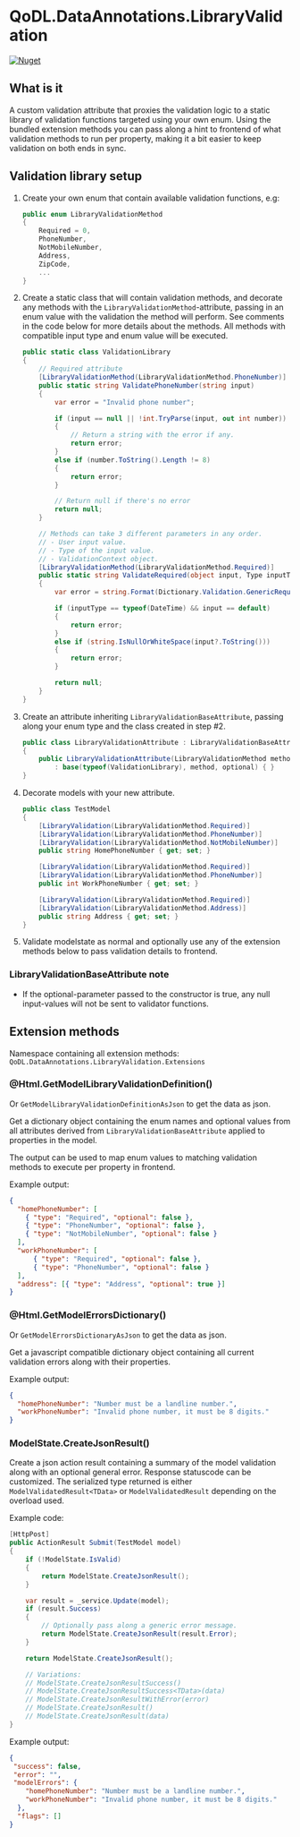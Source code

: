# QoDL.DataAnnotations.LibraryValidation

[![Nuget](https://img.shields.io/nuget/v/QoDL.DataAnnotations.LibraryValidation?label=HealthCheckQoDL.DataAnnotations.LibraryValidation&logo=nuget)](https://www.nuget.org/packages/QoDL.DataAnnotations.LibraryValidation)

## What is it

A custom validation attribute that proxies the validation logic to a static library of validation functions targeted using your own enum. Using the bundled extension methods you can pass along a hint to frontend of what validation methods to run per property, making it a bit easier to keep validation on both ends in sync.

## Validation library setup

1. Create your own enum that contain available validation functions, e.g:

    ```csharp
    public enum LibraryValidationMethod
    {
        Required = 0,
        PhoneNumber,
        NotMobileNumber,
        Address,
        ZipCode,
        ...
    }
    ```

2. Create a static class that will contain validation methods, and decorate any methods with the `LibraryValidationMethod`-attribute, passing in an enum value with the validation the method will perform. See comments in the code below for more details about the methods. All methods with compatible input type and enum value will be executed.

    ```csharp
    public static class ValidationLibrary
    {
        // Required attribute
        [LibraryValidationMethod(LibraryValidationMethod.PhoneNumber)]
        public static string ValidatePhoneNumber(string input)
        {
            var error = "Invalid phone number";

            if (input == null || !int.TryParse(input, out int number))
            {
                // Return a string with the error if any.
                return error;
            }
            else if (number.ToString().Length != 8)
            {
                return error;
            }

            // Return null if there's no error
            return null;
        }

        // Methods can take 3 different parameters in any order.
        // - User input value.
        // - Type of the input value.
        // - ValidationContext object.
        [LibraryValidationMethod(LibraryValidationMethod.Required)]
        public static string ValidateRequired(object input, Type inputType, ValidationContext validationContext)
        {
            var error = string.Format(Dictionary.Validation.GenericRequired, validationContext.DisplayName);

            if (inputType == typeof(DateTime) && input == default)
            {
                return error;
            }
            else if (string.IsNullOrWhiteSpace(input?.ToString()))
            {
                return error;
            }

            return null;
        }
    }
    ```

3. Create an attribute inheriting `LibraryValidationBaseAttribute`, passing along your enum type and the class created in step #2.

    ```csharp
    public class LibraryValidationAttribute : LibraryValidationBaseAttribute
    {
        public LibraryValidationAttribute(LibraryValidationMethod method, bool optional = false)
            : base(typeof(ValidationLibrary), method, optional) { }
    }
    ```

4. Decorate models with your new attribute.

    ```csharp
    public class TestModel
    {
        [LibraryValidation(LibraryValidationMethod.Required)]
        [LibraryValidation(LibraryValidationMethod.PhoneNumber)]
        [LibraryValidation(LibraryValidationMethod.NotMobileNumber)]
        public string HomePhoneNumber { get; set; }

        [LibraryValidation(LibraryValidationMethod.Required)]
        [LibraryValidation(LibraryValidationMethod.PhoneNumber)]
        public int WorkPhoneNumber { get; set; }

        [LibraryValidation(LibraryValidationMethod.Required)]
        [LibraryValidation(LibraryValidationMethod.Address)]
        public string Address { get; set; }
    }
    ```

5. Validate modelstate as normal and optionally use any of the extension methods below to pass validation details to frontend.

### LibraryValidationBaseAttribute note

* If the optional-parameter passed to the constructor is true, any null input-values will not be sent to validator functions.

## Extension methods

Namespace containing all extension methods: `QoDL.DataAnnotations.LibraryValidation.Extensions`

### @Html.GetModelLibraryValidationDefinition()

Or `GetModelLibraryValidationDefinitionAsJson` to get the data as json.

Get a dictionary object containing the enum names and optional values from all attributes derived from `LibraryValidationBaseAttribute` applied to properties in the model.

The output can be used to map enum values to matching validation methods to execute per property in frontend.

Example output:

```json
{
  "homePhoneNumber": [
    { "type": "Required", "optional": false },
    { "type": "PhoneNumber", "optional": false },
    { "type": "NotMobileNumber", "optional": false }
  ],
  "workPhoneNumber": [
      { "type": "Required", "optional": false },
      { "type": "PhoneNumber", "optional": false }
  ],
  "address": [{ "type": "Address", "optional": true }]
}
```

### @Html.GetModelErrorsDictionary()

Or `GetModelErrorsDictionaryAsJson` to get the data as json.

Get a javascript compatible dictionary object containing all current validation errors along with their properties.

Example output:

```json
{
  "homePhoneNumber": "Number must be a landline number.",
  "workPhoneNumber": "Invalid phone number, it must be 8 digits."
}
```

### ModelState.CreateJsonResult()

Create a json action result containing a summary of the model validation along with an optional general error. Response statuscode can be customized.
The serialized type returned is either `ModelValidatedResult<TData>` or `ModelValidatedResult` depending on the overload used.

Example code:

```csharp
[HttpPost]
public ActionResult Submit(TestModel model)
{
    if (!ModelState.IsValid)
    {
        return ModelState.CreateJsonResult();
    }

    var result = _service.Update(model);
    if (result.Success)
    {
        // Optionally pass along a generic error message.
        return ModelState.CreateJsonResult(result.Error);
    }

    return ModelState.CreateJsonResult();

    // Variations:
    // ModelState.CreateJsonResultSuccess()
    // ModelState.CreateJsonResultSuccess<TData>(data)
    // ModelState.CreateJsonResultWithError(error)
    // ModelState.CreateJsonResult()
    // ModelState.CreateJsonResult(data)
}
```

Example output:

```json
{
 "success": false,
 "error": "",
 "modelErrors": {
    "homePhoneNumber": "Number must be a landline number.",
    "workPhoneNumber": "Invalid phone number, it must be 8 digits."
  },
  "flags": []
}
```

